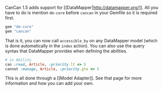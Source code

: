 CanCan 1.5 adds support for [[DataMapper|http://datamapper.org/]]. All you have to do is mention `dm-core` before `cancan` in your Gemfile so it is required first.

```ruby
gem "dm-core"
gem "cancan"
```

That is it, you can now call `accessible_by` on any DataMapper model (which is done automatically in the `index` action). You can also use the query syntax that DataMapper provides when defining the abilities.

```ruby
# in Ability
can :read, Article, :priority.lt => 5
cannot :manage, Article, :priority.gte => 5
```

This is all done through a [[Model Adapter]]. See that page for more information and how you can add your own.